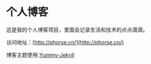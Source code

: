 # 个人博客

这是我的个人博客项目，里面会记录生活和技术的点点滴滴。


访问地址：[http://phorse.cn/](http://phorse.cn/)


博客主题使用:[Yummy-Jekyll](https://github.com/DONGChuan/Yummy-Jekyll)

